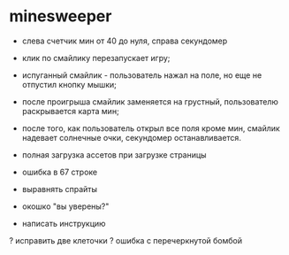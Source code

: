 # minesweeper

- слева счетчик мин от 40 до нуля, справа секундомер
- клик по смайлику перезапускает игру;
- испуганный смайлик - пользователь нажал на поле, но еще не отпустил кнопку мышки;
- после проигрыша смайлик заменяется на грустный, пользователю раскрывается карта мин;
- после того, как пользователь открыл все поля кроме мин, смайлик надевает солнечные очки, секундомер останавливается.
- полная загрузка ассетов при загрузке страницы

- ошибка в 67 строке
- выравнять спрайты
- окошко "вы уверены?"

- написать инструкцию

? исправить две клеточки
? ошибка с перечеркнутой бомбой